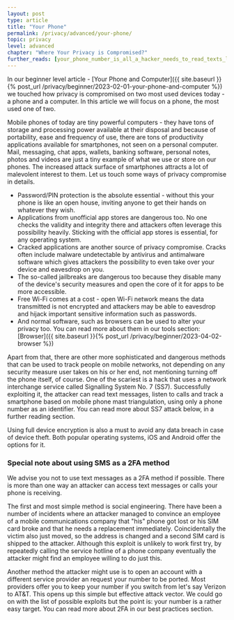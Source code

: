 ```yaml
---
layout: post
type: article
title: "Your Phone"
permalink: /privacy/advanced/your-phone/
topic: privacy
level: advanced
chapter: "Where Your Privacy is Compromised?"
further_reads: [your_phone_number_is_all_a_hacker_needs_to_read_texts_listen_to_calls_and_track_you, do_not_let_criminals_steal_your_cellphone_number_with_this_scam]
---
```


In our beginner level article - [Your Phone and Computer]({{ site.baseurl }}{% post_url /privacy/beginner/2023-02-01-your-phone-and-computer %}) we touched how privacy is compromised on two most used devices today - a phone and a computer. In this article we will focus on a phone, the most used one of two.

Mobile phones of today are tiny powerful computers - they have tons of storage and processing power available at their disposal and because of portability, ease and frequency of use, there are tons of productivity applications available for smartphones, not seen on a personal computer. Mail, messaging, chat apps, wallets, banking software, personal notes, photos and videos are just a tiny example of what we use or store on our phones. The increased attack surface of smartphones attracts a lot of malevolent interest to them. Let us touch some ways of privacy compromise in details.

 - Password/PIN protection is the absolute essential - without this your phone is like an open house, inviting anyone to get their hands on whatever they wish.
 - Applications from unofficial app stores are dangerous too. No one checks the validity and integrity there and attackers often leverage this possibility heavily. Sticking with the official app stores is essential, for any operating system.
 - Cracked applications are another source of privacy compromise. Cracks often include malware undetectable by antivirus and antimalware software which gives attackers the possibility to even take over your device and eavesdrop on you.
 - The so-called jailbreaks are dangerous too because they disable many of the device's security measures and open the core of it for apps to be more accessible.
 - Free Wi-Fi comes at a cost - open Wi-Fi network means the data transmitted is not encrypted and attackers may be able to eavesdrop and hijack important sensitive information such as passwords.
 - And normal software, such as browsers can be used to alter your privacy too. You can read more about them in our tools section: [Browser]({{ site.baseurl }}{% post_url /privacy/beginner/2023-04-02-browser %})

Apart from that, there are other more sophisticated and dangerous methods that can be used to track people on mobile networks, not depending on any security measure user takes on his or her end, not mentioning turning off the phone itself, of course. One of the scariest is a hack that uses a network interchange service called Signalling System No. 7 (SS7). Successfully exploiting it, the attacker can read text messages, listen to calls and track a smartphone based on mobile phone mast triangulation, using only a phone number as an identifier. You can read more about SS7 attack below, in a further reading section.

Using full device encryption is also a must to avoid any data breach in case of device theft. Both popular operating systems, iOS and Android offer the options for it.



### Special note about using SMS as a 2FA method

We advise you not to use text messages as a 2FA method if possible. There is more than one way an attacker can access text messages or calls your phone is receiving. 

The first and most simple method is social engineering. There have been a number of incidents where an attacker managed to convince an employee of a mobile communications company that "his" phone got lost or his SIM card broke and that he needs a replacement immediately. Coincidentally the victim also just moved, so the address is changed and a second SIM card is shipped to the attacker. Although this exploit is unlikely to work first try, by repeatedly calling the service hotline of a phone company eventually the attacker might find an employee willing to do just this. 

Another method the attacker might use is to open an account with a different service provider an request your number to be ported. Most providers offer you to keep your number if you switch from let's say Verizon to AT&T. This opens up this simple but effective attack vector. We could go on with the list of possible exploits but the point is: your number is a rather easy target. You can read more about 2FA in our best practices section. 

